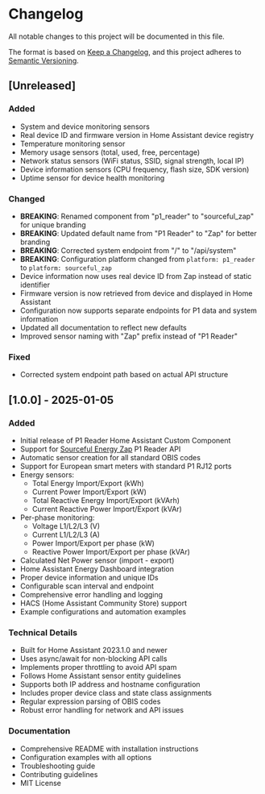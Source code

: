 # Changelog

All notable changes to this project will be documented in this file.

The format is based on [Keep a Changelog](https://keepachangelog.com/en/1.0.0/),
and this project adheres to [Semantic Versioning](https://semver.org/spec/v2.0.0.html).

## [Unreleased]

### Added
- System and device monitoring sensors
- Real device ID and firmware version in Home Assistant device registry
- Temperature monitoring sensor
- Memory usage sensors (total, used, free, percentage)
- Network status sensors (WiFi status, SSID, signal strength, local IP)
- Device information sensors (CPU frequency, flash size, SDK version)
- Uptime sensor for device health monitoring

### Changed
- **BREAKING**: Renamed component from "p1_reader" to "sourceful_zap" for unique branding
- **BREAKING**: Updated default name from "P1 Reader" to "Zap" for better branding
- **BREAKING**: Corrected system endpoint from "/" to "/api/system"
- **BREAKING**: Configuration platform changed from `platform: p1_reader` to `platform: sourceful_zap`
- Device information now uses real device ID from Zap instead of static identifier
- Firmware version is now retrieved from device and displayed in Home Assistant
- Configuration now supports separate endpoints for P1 data and system information
- Updated all documentation to reflect new defaults
- Improved sensor naming with "Zap" prefix instead of "P1 Reader"

### Fixed
- Corrected system endpoint path based on actual API structure

## [1.0.0] - 2025-01-05

### Added
- Initial release of P1 Reader Home Assistant Custom Component
- Support for [Sourceful Energy Zap](https://sourceful.energy/store/sourceful-energy-zap) P1 Reader API
- Automatic sensor creation for all standard OBIS codes
- Support for European smart meters with standard P1 RJ12 ports
- Energy sensors:
  - Total Energy Import/Export (kWh)
  - Current Power Import/Export (kW)
  - Total Reactive Energy Import/Export (kVArh)
  - Current Reactive Power Import/Export (kVAr)
- Per-phase monitoring:
  - Voltage L1/L2/L3 (V)
  - Current L1/L2/L3 (A)
  - Power Import/Export per phase (kW)
  - Reactive Power Import/Export per phase (kVAr)
- Calculated Net Power sensor (import - export)
- Home Assistant Energy Dashboard integration
- Proper device information and unique IDs
- Configurable scan interval and endpoint
- Comprehensive error handling and logging
- HACS (Home Assistant Community Store) support
- Example configurations and automation examples

### Technical Details
- Built for Home Assistant 2023.1.0 and newer
- Uses async/await for non-blocking API calls
- Implements proper throttling to avoid API spam
- Follows Home Assistant sensor entity guidelines
- Supports both IP address and hostname configuration
- Includes proper device class and state class assignments
- Regular expression parsing of OBIS codes
- Robust error handling for network and API issues

### Documentation
- Comprehensive README with installation instructions
- Configuration examples with all options
- Troubleshooting guide
- Contributing guidelines
- MIT License 